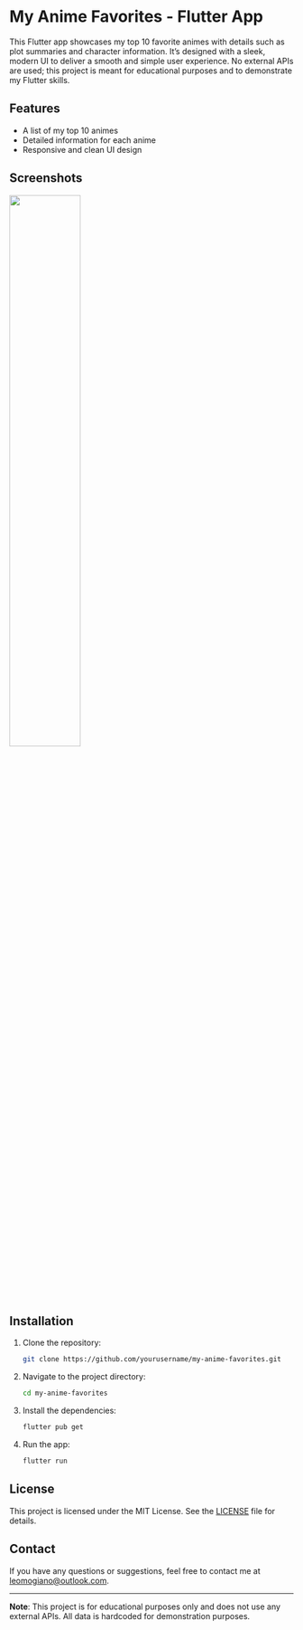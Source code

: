 # My Anime Favorites - Flutter App

This Flutter app showcases my top 10 favorite animes with details such as plot summaries and character information. It’s designed with a sleek, modern UI to deliver a smooth and simple user experience. No external APIs are used; this project is meant for educational purposes and to demonstrate my Flutter skills.

## Features

- A list of my top 10 animes
- Detailed information for each anime
- Responsive and clean UI design

## Screenshots

<a href="https://www.youtube.com/watch?v=Hc79sDi3f0U" title="Demo">
  <img src="https://i.ytimg.com/vi/Hc79sDi3f0U/maxresdefault.jpg" width="50%">
</a>

## Installation

1. Clone the repository:
   ```bash
   git clone https://github.com/yourusername/my-anime-favorites.git
    ```
2. Navigate to the project directory:
    ```bash
    cd my-anime-favorites
    ```
3. Install the dependencies:
    ```bash
    flutter pub get
    ```
4. Run the app:
    ```bash
    flutter run
    ```

## License

This project is licensed under the MIT License. See the [LICENSE](LICENSE) file for details.

## Contact

If you have any questions or suggestions, feel free to contact me at [leomogiano@outlook.com](mailto:leomogiano@outlook.com).

---

**Note**: This project is for educational purposes only and does not use any external APIs. All data is hardcoded for demonstration purposes.

